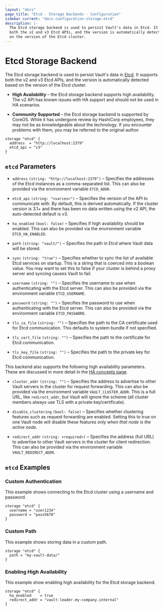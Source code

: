 ```yaml
---
layout: "docs"
page_title: "Etcd - Storage Backends - Configuration"
sidebar_current: "docs-configuration-storage-etcd"
description: |-
  The Etcd storage backend is used to persist Vault's data in Etcd. It supports
  both the v2 and v3 Etcd APIs, and the version is automatically detected based
  on the version of the Etcd cluster.
---
```


# Etcd Storage Backend

The Etcd storage backend is used to persist Vault's data in [Etcd][etcd]. It
supports both the v2 and v3 Etcd APIs, and the version is automatically detected
based on the version of the Etcd cluster.

- **High Availability** – the Etcd storage backend supports high availability.
  The v2 API has known issues with HA support and should not be used in HA
  scenarios.

- **Community Supported** – the Etcd storage backend is supported by CoreOS.
  While it has undergone review by HashiCorp employees, they may not be as
  knowledgeable about the technology. If you encounter problems with them, you
  may be referred to the original author.

```hcl
storage "etcd" {
  address  = "http://localhost:2379"
  etcd_api = "v3"
}
```

## `etcd` Parameters

- `address` `(string: "http://localhost:2379")` – Specifies the addresses of the
  Etcd instances as a comma-separated list. This can also be provided via the
  environment variable `ETCD_ADDR`.

- `etcd_api` `(string: "<varies>")` – Specifies the version of the API to
  communicate with. By default, this is derived automatically. If the cluster
  version is 3.1+ and there has been no data written using the v2 API, the
  auto-detected default is v3.

- `ha_enabled` `(bool: false)` – Specifies if high availability should be
  enabled. This can also be provided via the environment variable
  `ETCD_HA_ENABLED`.

- `path` `(string: "vault/")` – Specifies the path in Etcd where Vault data will
  be stored.

- `sync` `(string: "true")` – Specifies whether to sync the list of available
  Etcd services on startup. This is a string that is coerced into a boolean
  value. You may want to set this to false if your cluster is behind a proxy
  server and syncing causes Vault to fail.

- `username` `(string: "")` – Specifies the username to use when authenticating
  with the Etcd server. This can also be provided via the environment variable
  `ETCD_USERNAME`.

- `password` `(string: "")` – Specifies the password to use when authenticating
  with the Etcd server. This can also be provided via the environment variable
  `ETCD_PASSWORD`.

- `tls_ca_file` `(string: "")` – Specifies the path to the CA certificate used
  for Etcd communication. This defaults to system bundle if not specified.

- `tls_cert_file` `(string: "")` – Specifies the path to the certificate for
  Etcd communication.

- `tls_key_file` `(string: "")` – Specifies the path to the private key for Etcd
  communication.

This backend also supports the following high availability parameters. These are
discussed in more detail in the [HA concepts page](/docs/concepts/ha.html).

- `cluster_addr` `(string: "")` – Specifies the address to advertise to other
  Vault servers in the cluster for request forwarding. This can also be provided
  via the environment variable `VAULT_CLUSTER_ADDR`. This is a full URL, like
  `redirect_addr`, but Vault will ignore the scheme (all cluster members always
  use TLS with a private key/certificate).

- `disable_clustering` `(bool: false)` – Specifies whether clustering features
  such as request forwarding are enabled. Setting this to true on one Vault node
  will disable these features _only when that node is the active node_.

- `redirect_addr` `(string: <required>)` – Specifies the address (full URL) to
  advertise to other Vault servers in the cluster for client redirection. This
  can also be provided via the environment variable `VAULT_REDIRECT_ADDR`.

## `etcd` Examples

### Custom Authentication

This example shows connecting to the Etcd cluster using a username and password.

```hcl
storage "etcd" {
  username = "user1234"
  password = "pass5678"
}
```

### Custom Path

This example shows storing data in a custom path.

```hcl
storage "etcd" {
  path = "my-vault-data/"
}
```

### Enabling High Availability

This example show enabling high availability for the Etcd storage backend.

```hcl
storage "etcd" {
  ha_enabled    = true
  redirect_addr = "vault-leader.my-company.internal"
}
```

[etcd]: https://coreos.com/etcd "Etcd by CoreOS"

